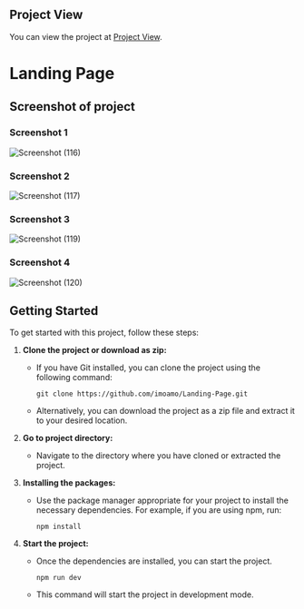 ## Project View

You can view the project at [Project View](https://flow-1.netlify.app/).


# Landing Page

## Screenshot of project

### Screenshot 1
![Screenshot (116)](https://github.com/imoamo/landing-Page/assets/154124258/590b9d65-5aac-42e0-a258-2640fa9c5e2a)


### Screenshot 2
![Screenshot (117)](https://github.com/imoamo/landing-Page/assets/154124258/d2e938be-296d-49c5-b6b0-6cac11cfa191)


### Screenshot 3
![Screenshot (119)](https://github.com/imoamo/landing-Page/assets/154124258/90f8bbf2-af96-459b-9aac-af4930957ce4)

### Screenshot 4
![Screenshot (120)](https://github.com/imoamo/landing-Page/assets/154124258/5362a864-ae2c-4047-9eb2-57e8866cad34)


## Getting Started

To get started with this project, follow these steps:

1. **Clone the project or download as zip:** 
   - If you have Git installed, you can clone the project using the following command:
     ```
     git clone https://github.com/imoamo/Landing-Page.git
     ```
   - Alternatively, you can download the project as a zip file and extract it to your desired location.

2. **Go to project directory:** 
   - Navigate to the directory where you have cloned or extracted the project.

3. **Installing the packages:** 
   - Use the package manager appropriate for your project to install the necessary dependencies. For example, if you are using npm, run:
     ```
     npm install
     ```

4. **Start the project:** 
   - Once the dependencies are installed, you can start the project. 
     ```
     npm run dev
     ```
   - This command will start the project in development mode.





